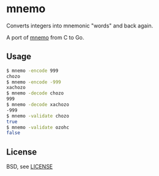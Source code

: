 # mnemo

Converts integers into mnemonic "words" and back again.

A port of [mnemo](https://github.com/flon-io/mnemo) from C to Go.

## Usage

```bash
$ mnemo -encode 999
chozo
$ mnemo -encode -999
xachozo
$ mnemo -decode chozo
999
$ mnemo -decode xachozo
-999
$ mnemo -validate chozo
true
$ mnemo -validate ozohc
false
```

## License

BSD, see [LICENSE](LICENSE)
